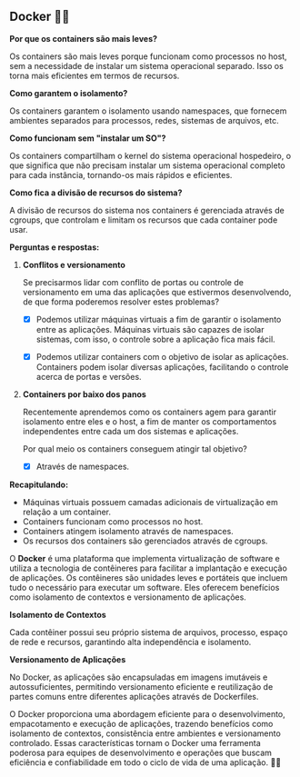 ## Docker 🐳🚀

**Por que os containers são mais leves?**

Os containers são mais leves porque funcionam como processos no host, sem a necessidade de instalar um sistema operacional separado. Isso os torna mais eficientes em termos de recursos.

**Como garantem o isolamento?**

Os containers garantem o isolamento usando namespaces, que fornecem ambientes separados para processos, redes, sistemas de arquivos, etc.

**Como funcionam sem "instalar um SO"?**

Os containers compartilham o kernel do sistema operacional hospedeiro, o que significa que não precisam instalar um sistema operacional completo para cada instância, tornando-os mais rápidos e eficientes.

**Como fica a divisão de recursos do sistema?**

A divisão de recursos do sistema nos containers é gerenciada através de cgroups, que controlam e limitam os recursos que cada container pode usar.

**Perguntas e respostas:**

1. **Conflitos e versionamento**

   Se precisarmos lidar com conflito de portas ou controle de versionamento em uma das aplicações que estivermos desenvolvendo, de que forma poderemos resolver estes problemas?

   - [x] Podemos utilizar máquinas virtuais a fim de garantir o isolamento entre as aplicações.
     Máquinas virtuais são capazes de isolar sistemas, com isso, o controle sobre a aplicação fica mais fácil.

   - [x] Podemos utilizar containers com o objetivo de isolar as aplicações.
     Containers podem isolar diversas aplicações, facilitando o controle acerca de portas e versões.

2. **Containers por baixo dos panos**

   Recentemente aprendemos como os containers agem para garantir isolamento entre eles e o host, a fim de manter os comportamentos independentes entre cada um dos sistemas e aplicações.

   Por qual meio os containers conseguem atingir tal objetivo?
   - [x] Através de namespaces.

**Recapitulando:**

- Máquinas virtuais possuem camadas adicionais de virtualização em relação a um container.
- Containers funcionam como processos no host.
- Containers atingem isolamento através de namespaces.
- Os recursos dos containers são gerenciados através de cgroups.

O **Docker** é uma plataforma que implementa virtualização de software e utiliza a tecnologia de contêineres para facilitar a implantação e execução de aplicações. Os contêineres são unidades leves e portáteis que incluem tudo o necessário para executar um software. Eles oferecem benefícios como isolamento de contextos e versionamento de aplicações.

**Isolamento de Contextos**

Cada contêiner possui seu próprio sistema de arquivos, processo, espaço de rede e recursos, garantindo alta independência e isolamento.

**Versionamento de Aplicações**

No Docker, as aplicações são encapsuladas em imagens imutáveis e autossuficientes, permitindo versionamento eficiente e reutilização de partes comuns entre diferentes aplicações através de Dockerfiles.

O Docker proporciona uma abordagem eficiente para o desenvolvimento, empacotamento e execução de aplicações, trazendo benefícios como isolamento de contextos, consistência entre ambientes e versionamento controlado. Essas características tornam o Docker uma ferramenta poderosa para equipes de desenvolvimento e operações que buscam eficiência e confiabilidade em todo o ciclo de vida de uma aplicação. 🐳🚀

